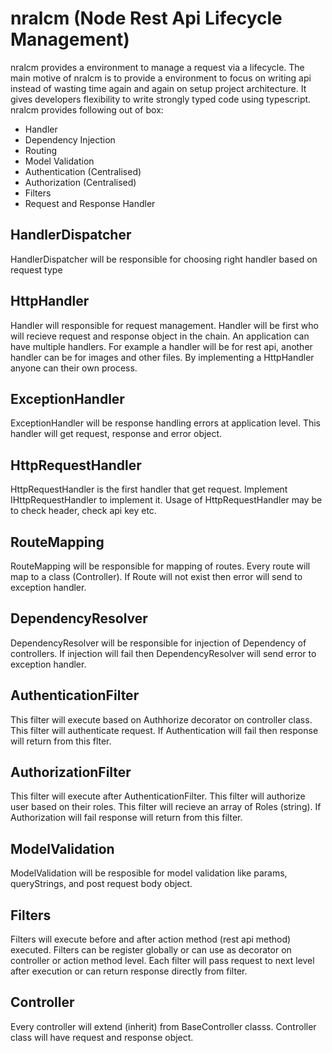 # nralcm (Node Rest Api Lifecycle Management)
nralcm provides a environment to manage a request via a lifecycle. The main motive of nralcm is to provide a environment to focus on writing api instead of wasting time again and again on setup project architecture. It gives developers flexibility to write strongly typed code using typescript.
nralcm provides following out of box:

 - Handler
 - Dependency Injection
 - Routing
 - Model Validation
 - Authentication (Centralised)
 - Authorization (Centralised)
 - Filters
 - Request and Response Handler 

## HandlerDispatcher
HandlerDispatcher will be responsible for choosing right handler based on request type

## HttpHandler
Handler will responsible for request management. Handler will be first who will recieve request and response object in the chain. An application can have multiple handlers. For example a handler will be for rest api, another handler can be for images and other files. By implementing a HttpHandler anyone can their own process.

## ExceptionHandler
ExceptionHandler will be response handling errors at application level. This handler will get request, response and error object.

## HttpRequestHandler
HttpRequestHandler is the first handler that get request. Implement IHttpRequestHandler to implement it. Usage of HttpRequestHandler may be to check header, check api key etc.

## RouteMapping
RouteMapping will be responsible for mapping of routes. Every route will map to a class (Controller). If Route will not exist then error will send to exception handler.

## DependencyResolver
DependencyResolver will be responsible for injection of Dependency of controllers. If injection will fail then DependencyResolver will send error to exception handler.

## AuthenticationFilter
This filter will execute based on Authhorize decorator on controller class. This filter will authenticate request. If Authentication will fail then response will return from this flter.

## AuthorizationFilter
This filter will execute after AuthenticationFilter. This filter will authorize user based on their roles. This filter will recieve an array of Roles (string). If Authorization will fail response will return from this filter.

## ModelValidation

ModelValidation will be resposible for model validation like params, queryStrings, and post request body object.

## Filters

Filters will execute before and after action method (rest api method) executed. Filters can be register globally or can use as decorator on controller or action method level. Each filter will pass request to next level after execution or can return response directly from filter.

## Controller

Every controller will extend (inherit) from BaseController classs. Controller class will have request and response object.